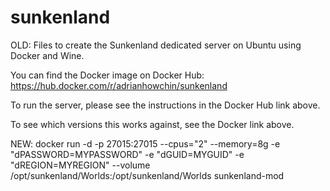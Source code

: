 # sunkenland

OLD:
Files to create the Sunkenland dedicated server on Ubuntu using Docker and Wine.

You can find the Docker image on Docker Hub:
https://hub.docker.com/r/adrianhowchin/sunkenland

To run the server, please see the instructions in the Docker Hub link above.

To see which versions this works against, see the Docker link above.


NEW:
docker run -d -p 27015:27015 --cpus="2" --memory=8g -e "dPASSWORD=MYPASSWORD" -e "dGUID=MYGUID" -e "dREGION=MYREGION" --volume /opt/sunkenland/Worlds:/opt/sunkenland/Worlds sunkenland-mod
